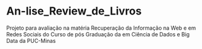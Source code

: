 # An-lise_Review_de_Livros
Projeto para avaliação na matéria Recuperação da Informação na Web e  em Redes Sociais do Curso de pós Graduação da em Ciência de Dados e Big Data da PUC-Minas
